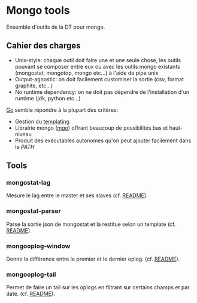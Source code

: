 # Mongo tools

Ensemble d'outils de la DT pour mongo.

## Cahier des charges

* Unix-style: chaque outil doit faire une et une seule chose, les outils pouvant se composer entre eux ou avec les outils mongo existants (mongostat, mongotop, mongo etc...) à l'aide de pipe unix
* Output-agnostic: on doit facilement customiser la sortie (csv, format graphite, etc...)
* No runtime dependency: on ne doit pas dépendre de l'installation d'un runtime (jdk, python etc...)

[Go](http://golang.org/) semble répondre à la plupart des critères:

* Gestion du [templating](http://golang.org/pkg/text/template/)
* Librairie mongo ([mgo](https://labix.org/mgo)) offrant beaucoup de possibilités bas et haut-niveau
* Produit des exécutables autonomes qu'on peut ajouter facilement dans le _PATH_

## Tools

### mongostat-lag

Mesure le lag entre le master et ses slaves (cf. [README](mongostat-lag/README.md)).

### mongostat-parser

Parse la sortie json de mongostat et la restitue selon un template (cf. [README](mongostat-parser/README.md)).

### mongooplog-window

Donne la différence entre le premier et le dernier oplog. (cf. [README](mongooplog-window/README.md)).

### mongooplog-tail

Permet de faire un tail sur les oplogs en filtrant sur certains champs et par date. (cf. [README](mongooplog-tail/README.md)).